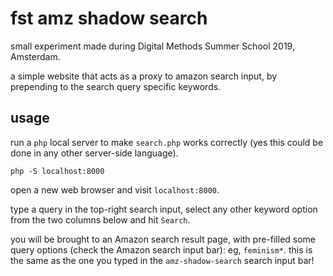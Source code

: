 fst amz shadow search
=====================

small experiment made during Digital Methods Summer School 2019, Amsterdam.

a simple website that acts as a proxy to amazon search input, by prepending to the search query specific keywords.

## usage

run a `php` local server to make `search.php` works correctly (yes this could be done in any other server-side language).

```
php -S localhost:8000
```

open a new web browser and visit `localhost:8000`.

type a query in the top-right search input, select any other keyword option from the two columns below and hit `Search`.

you will be brought to an Amazon search result page, with pre-filled some query options (check the Amazon search input bar): eg, `feminism*`. this is the same as the one you typed in the `amz-shadow-search` search input bar!

